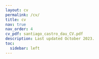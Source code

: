 ```yaml
---
layout: cv
permalink: /cv/
title: cv
nav: true
nav_order: 4
cv_pdf: santiago_castro_dau_CV.pdf
description: Last updated October 2023.
toc:
  sidebar: left
---
```

